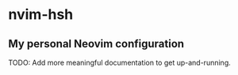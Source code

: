 # nvim-hsh
My personal Neovim configuration
-------------------------------------

TODO: Add more meaningful documentation to get up-and-running.
